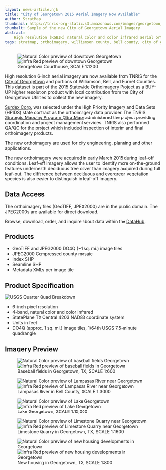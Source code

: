 ```yaml
---
layout: news-article.njk
title: "City of Georgetown 2015 Aerial Imagery Now Available"
author: StratMap
thumbnail: https://tnris-org-static.s3.amazonaws.com/images/georgetown_buyup_th.jpg
thumbalt: Sample of the new City of Georgetown Aerial Imagery
abstract:
    High resolution (RGBIR) natural color and color infrared aerial orthoimagery are now available from TNRIS for the City of Georgetown and northern Williamson County.
tags: stratmap, orthoimagery, williamson county, bell county, city of georgetown
---
```



<figure>
  <div id="imageCompare1" class='twentytwenty-container natural-color-infrared'>
    <img class="img-responsive" src="https://tnris-org-static.s3.amazonaws.com/images/georgetown_cityhall_nc.jpg" alt="Natural Color preview of downtown Georgetown">
    <img class="img-responsive" src="https://tnris-org-static.s3.amazonaws.com/images/georgetown_cityhall_ir.jpg" alt="Infra Red preview of downtown Georgetown">
  </div>
  <figcaption>Georgetown Courthouse, SCALE 1:1200</figcaption>
</figure>

High resolution 6-inch aerial imagery are now available from TNRIS for the [City of Georgetown](https://georgetown.org/) and portions of Williamson, Bell, and Burnet Counties. This dataset is part of the 2015 Statewide Orthoimagery Project as a BUY-UP higher resolution product with local contribution from the City of Georgetown Utilities to collect the new imagery.

[Surdex Corp.](https://www.surdex.net/) was selected under the High Priority Imagery and Data Sets (HPIDS) state contract as the orthoimagery data provider. The TNRIS [Strategic Mapping Program (StratMap)](/stratmap) administered the project providing coordination and project management services. TNRIS also performed QA/QC for the project which included inspection of interim and final orthoimagery products.

The new orthoimagery are used for city engineering, planning and other applications.

The new orthoimagery were acquired in early March 2015 during leaf-off conditions. Leaf-off imagery allows the user to identify more on-the-ground features underneath deciduous tree cover than imagery acquired during full leaf-out. The difference between deciduous and evergreen vegetation species is also easier to distinguish in leaf-off imagery.

## Data Access

The orthoimagery files (GeoTIFF, JPEG2000) are in the public domain. The JPEG2000s are available for direct download.

<p>
  Browse, download, order, and inquire about data within the <a href="https://data.tnris.org">DataHub</a>.
</p>
<!--- ## Acquisition Areas
View coverage areas in the interactive map below:

<iframe width="100%" height="520" frameborder="0" src="https://tnris.cartodb.com/viz/7db10e2c-6b8f-11e5-bd52-0ecfd53eb7d3/embed_map" allowfullscreen webkitallowfullscreen mozallowfullscreen oallowfullscreen msallowfullscreen></iframe> --->

## Products

- GeoTIFF and JPEG2000 DO4Q (~1 sq. mi.) image tiles
- JPEG2000 Compressed county mosaic
- Index SHP
- Seamline SHP
- Metadata XMLs per image tile

## Product Specification

![USGS Quarter Quad Breakdown](https://tnris-org-static.s3.amazonaws.com/images/usgs_quad.jpg)

- 6-inch pixel resolution
- 4-band, natural color and color infrared
- StatePlane TX Central 4203 NAD83 coordinate system
- Units in feet
- DO4Q (approx. 1 sq. mi.) image tiles, 1/64th USGS 7.5-minute quadrangle

## Imagery Preview

<figure>
<div id="imageCompare1" class='twentytwenty-container natural-color-infrared'>
  <img class="img-responsive" src="https://tnris-org-static.s3.amazonaws.com/images/baseball_georgetown_nc.jpg" alt="Natural Color preview of baseball fields Georgetown">
  <img class="img-responsive" src="https://tnris-org-static.s3.amazonaws.com/images/baseball_georgetown_cir.jpg" alt="Infra Red preview of baseball fields in Georgetown">
</div>
<figcaption>Baseball fields in Georgetown, TX, SCALE 1:600</figcaption>
</figure>

<figure>
<div id="imageCompare1" class='twentytwenty-container natural-color-infrared'>
  <img class="img-responsive" src="https://tnris-org-static.s3.amazonaws.com/images/georgetown_lampasas_nc.jpg" alt="Natural Color preview of Lampasas River near  Georgetown">
  <img class="img-responsive" src="https://tnris-org-static.s3.amazonaws.com/images/georgetown_lampasas_cir.jpg" alt="Infra Red preview of Lampasas River near Georgetown">
</div>
<figcaption>Lampasas River in Bell County, SCALE 1:3000</figcaption>
</figure>


<figure>
<div id="imageCompare1" class='twentytwenty-container natural-color-infrared'>
  <img class="img-responsive" src="https://tnris-org-static.s3.amazonaws.com/images/lakegeorgetown_nc.jpg" alt="Natural Color preview of Lake Georgetown">
  <img class="img-responsive" src="https://tnris-org-static.s3.amazonaws.com/images/lakegeorgetown_cir.jpg" alt="Infra Red preview of Lake Georgetown">
</div>
<figcaption>Lake Georgetown, SCALE 1:15,000</figcaption>
</figure>


<figure>
<div id="imageCompare1" class='twentytwenty-container natural-color-infrared'>
  <img class="img-responsive" src="https://tnris-org-static.s3.amazonaws.com/images/georgetown_quarry_nc.jpg" alt="Natural Color preview of Limestone Quarry near  Georgetown">
  <img class="img-responsive" src="https://tnris-org-static.s3.amazonaws.com/images/georgetown_quarry_cir.jpg" alt="Infra Red preview of Limestone Quarry near Georgetown">
</div>
<figcaption>Limestone Quarry in Georgetown, TX, SCALE 1:1600</figcaption>
</figure>



<figure>
<div id="imageCompare1" class='twentytwenty-container natural-color-infrared'>
  <img class="img-responsive" src="https://tnris-org-static.s3.amazonaws.com/images/georgetown_newhousing_nc.jpg" alt="Natural Color preview of new housing developments in Georgetown">
  <img class="img-responsive" src="https://tnris-org-static.s3.amazonaws.com/images/georgetown_newhousing_cir.jpg" alt="Infra Red preview of new housing developments in Georgetown">
</div>
<figcaption>New housing in Georgetown, TX, SCALE 1:800</figcaption>
</figure>
